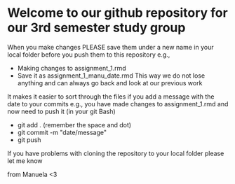 # Welcome to our github repository for our 3rd semester study group 

When you make changes PLEASE save them under a new name in your local folder before you push them to this repository e.g.,
- Making changes to assignment_1.rmd
- Save it as assignment_1_manu_date.rmd 
This way we do not lose anything and can always go back and look at our previous work 

It makes it easier to sort through the files if you add a message with the date to your commits e.g.,
you have made changes to assignment_1.rmd and now need to push it 
(in your git Bash)
- git add . (remember the space and dot)
- git commit -m "date/message"
- git push 

If you have problems with cloning the repository to your local folder please let me know 

from Manuela <3
